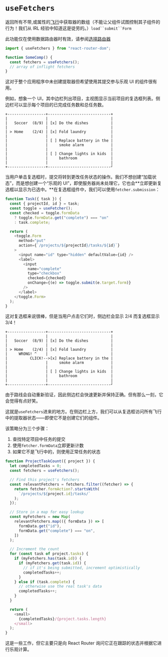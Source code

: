 # `useFetchers`

返回所有不带,或属性的[飞行](https://reactrouter.com/en/main/hooks/use-fetcher)中获取器的数组（不能让父组件试图控制其子组件的行为！我们从 IRL 经验中知道这是徒劳的。）`load``submit``Form`

此功能仅在使用数据路由器时有效，请参阅[选择路由器](https://reactrouter.com/en/main/routers/picking-a-router)

```javascript
import { useFetchers } from "react-router-dom";

function SomeComp() {
  const fetchers = useFetchers();
  // array of inflight fetchers
}
```

这对于整个应用程序中未创建提取器但希望使用其提交参与乐观 UI 的组件很有用。

例如，想象一个 UI，其中边栏列出项目，主视图显示当前项目的复选框列表。侧边栏可以显示每个项目的已完成任务数和总任务数。

```
+-----------------+----------------------------+
|                 |                            |
|   Soccer  (8/9) | [x] Do the dishes          |
|                 |                            |
| > Home    (2/4) | [x] Fold laundry           |
|                 |                            |
|                 | [ ] Replace battery in the |
|                 |     smoke alarm            |
|                 |                            |
|                 | [ ] Change lights in kids  |
|                 |     bathroom               |
|                 |                            |
+-----------------+----------------------------┘
```

当用户单击复选框时，提交将转到更改任务状态的操作。我们不想创建“加载状态”，而是想创建一个“乐观的 UI”，即使服务器尚未处理它，它也会**立即更新复选框以显示为已选中。**在复选框组件中，我们可以使用`fetcher.submission`：

```javascript
function Task({ task }) {
  const { projectId, id } = task;
  const toggle = useFetcher();
  const checked = toggle.formData
    ? toggle.formData.get("complete") === "on"
    : task.complete;

  return (
    <toggle.Form
      method="put"
      action={`/projects/${projectId}/tasks/${id}`}
    >
      <input name="id" type="hidden" defaultValue={id} />
      <label>
        <input
          name="complete"
          type="checkbox"
          checked={checked}
          onChange={(e) => toggle.submit(e.target.form)}
        />
      </label>
    </toggle.Form>
  );
}
```

这对复选框来说很棒，但是当用户点击它们时，侧边栏会显示 2/4 而复选框显示 3/4！

```
+-----------------+----------------------------+
|                 |                            |
|   Soccer  (8/9) | [x] Do the dishes          |
|                 |                            |
| > Home    (2/4) | [x] Fold laundry           |
|     WRONG! ^    |                            |
|          CLICK!-->[x] Replace battery in the |
|                 |     smoke alarm            |
|                 |                            |
|                 | [ ] Change lights in kids  |
|                 |     bathroom               |
|                 |                            |
+-----------------+----------------------------┘
```

由于路线会自动重新验证，因此侧边栏会快速更新并保持正确。但有那么一刻，它会觉得有点好笑。

这就是`useFetchers`进来的地方。在侧边栏上方，我们可以从复选框访问所有飞行中的提取器状态——即使它不是创建它们的组件。

该策略分为三个步骤：

1. 查找特定项目中任务的提交
2. 使用`fetcher.formData`立即更新计数
3. 如果它不是飞行中的，则使用正常任务的状态

```javascript
function ProjectTaskCount({ project }) {
  let completedTasks = 0;
  const fetchers = useFetchers();

  // Find this project's fetchers
  const relevantFetchers = fetchers.filter((fetcher) => {
    return fetcher.formAction?.startsWith(
      `/projects/${project.id}/tasks/`
    );
  });

  // Store in a map for easy lookup
  const myFetchers = new Map(
    relevantFetchers.map(({ formData }) => [
      formData.get("id"),
      formData.get("complete") === "on",
    ])
  );

  // Increment the count
  for (const task of project.tasks) {
    if (myFetchers.has(task.id)) {
      if (myFetchers.get(task.id)) {
        // if it's being submitted, increment optimistically
        completedTasks++;
      }
    } else if (task.complete) {
      // otherwise use the real task's data
      completedTasks++;
    }
  }

  return (
    <small>
      {completedTasks}/{project.tasks.length}
    </small>
  );
}
```

这是一些工作，但它主要只是向 React Router 询问它正在跟踪的状态并根据它进行乐观计算。